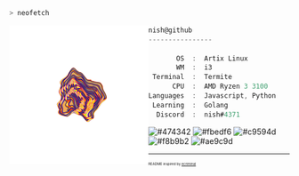 ```zsh
> neofetch
```

<img align="left" src="https://raw.githubusercontent.com/nishst/nishst/main/assets/cube.png?token=AQJEVOJEKGFTZ2NZ5G7KQOLBKEPKG" alt="logo.png" width="250" /> 

```csharp
nish@github
----------------

       OS  :  Artix Linux
       WM  :  i3
 Terminal  :  Termite
      CPU  :  AMD Ryzen 3 3100
Languages  :  Javascript, Python
 Learning  :  Golang
  Discord  :  nish#4371
```

<p align="left">
  <img alt="#474342" src="https://via.placeholder.com/15/474342/000000?text=+" width="25" height="20" />
  <img alt="#fbedf6" src="https://via.placeholder.com/15/110b9b/000000?text=+" width="25" height="20" />
  <img alt="#c9594d" src="https://via.placeholder.com/15/f84a09/000000?text=+" width="25" height="20" />
  <img alt="#f8b9b2" src="https://via.placeholder.com/15/d2a8ff/000000?text=+" width="25" height="20" />
  <img alt="#ae9c9d" src="https://via.placeholder.com/15/ae9c9d/000000?text=+" width="25" height="20" />
</p>

---

<p style="font-size: 6px">README inspired by <a href="https://github.com/ecriminal">ecriminal</a></p>
